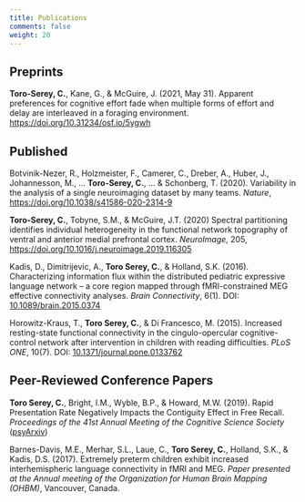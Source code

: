 ```yaml
---
title: Publications
comments: false
weight: 20
---
```


## Preprints

**Toro-Serey, C.**, Kane, G., & McGuire, J. (2021, May 31). Apparent preferences for cognitive effort fade when multiple forms of effort and delay are interleaved in a foraging environment. https://doi.org/10.31234/osf.io/5ygwh

## Published

Botvinik-Nezer, R., Holzmeister, F., Camerer, C., Dreber, A., Huber, J., Johannesson, M., ... **Toro-Serey, C.**, … & Schonberg, T. (2020). Variability in the analysis of a single neuroimaging dataset by many teams. *Nature*, https://doi.org/10.1038/s41586-020-2314-9

**Toro-Serey, C.**, Tobyne, S.M., & McGuire, J.T. (2020) Spectral partitioning identifies individual heterogeneity in the functional network topography of ventral and anterior medial prefrontal cortex. *NeuroImage*, 205, https://doi.org/10.1016/j.neuroimage.2019.116305

Kadis, D., Dimitrijevic, A., **Toro Serey, C.**, & Holland, S.K. (2016). Characterizing information flux within the distributed pediatric expressive language network – a core region mapped through fMRI-constrained MEG effective connectivity analyses. *Brain Connectivity*, 6(1). DOI: [10.1089/brain.2015.0374](https://www.liebertpub.com/doi/10.1089/brain.2015.0374)

Horowitz-Kraus, T., **Toro Serey, C.**, & Di Francesco, M. (2015). Increased resting-state functional connectivity in the cingulo-opercular cognitive-control network after intervention in children with reading difficulties. *PLoS ONE*, 10(7). DOI: [10.1371/journal.pone.0133762](https://journals.plos.org/plosone/article?id=10.1371/journal.pone.0133762)

## Peer-Reviewed Conference Papers

**Toro Serey, C.**, Bright, I.M., Wyble, B.P., & Howard, M.W. (2019). Rapid Presentation Rate Negatively Impacts the Contiguity Effect in Free Recall. *Proceedings of the 41st Annual Meeting of the Cognitive Science Society* ([psyArxiv](https://psyarxiv.com/qb5sx))

Barnes-Davis, M.E., Merhar, S.L., Laue, C., **Toro Serey, C.**, Holland, S.K., & Kadis, D.S. (2017). Extremely preterm children exhibit increased interhemispheric language connectivity in fMRI and MEG. *Paper presented at the Annual meeting of the Organization for Human Brain Mapping (OHBM)*, Vancouver, Canada.